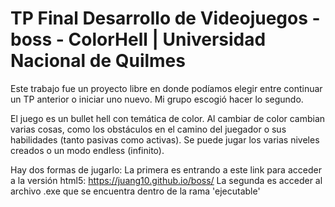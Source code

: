 # TP Final Desarrollo de Videojuegos - boss - ColorHell | Universidad Nacional de Quilmes

Este trabajo fue un proyecto libre en donde podíamos elegir entre continuar un TP anterior o iniciar uno nuevo. Mi grupo escogió hacer lo segundo.

El juego es un bullet hell con temática de color. Al cambiar de color cambian varias cosas, como los obstáculos en el camino del juegador o sus habilidades (tanto pasivas como activas).
Se puede jugar los varias niveles creados o un modo endless (infinito).

Hay dos formas de jugarlo:
La primera es entrando a este link para acceder a la versión html5: https://juang10.github.io/boss/
La segunda es acceder al archivo .exe que se encuentra dentro de la rama 'ejecutable'
